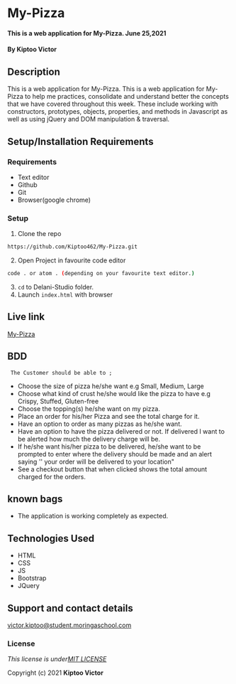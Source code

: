 # My-Pizza

####  This is a web application for My-Pizza.  June 25,2021
#### By **Kiptoo Victor**

## Description
 This is a web application for My-Pizza.  This is a web application for My-Pizza to help me practices, consolidate and understand better the concepts that we have covered throughout this week. These include working with constructors, prototypes, objects, properties, and methods in Javascript as well as using jQuery and DOM manipulation & traversal.
 
## Setup/Installation Requirements
### Requirements
* Text editor
* Github
* Git
* Browser(google chrome)
  

### Setup
1. Clone the repo

```sh 
https://github.com/Kiptoo462/My-Pizza.git
  ```
2. Open Project in favourite code editor

  ```sh
  code . or atom . (depending on your favourite text editor.)
  ```
3. `cd` to Delani-Studio folder.
4. Launch `index.html` with browser


## Live link
   [My-Pizza](https://kiptoo462.github.io/My-Pizza/)

## BDD
     The Customer should be able to ;
  + Choose the size of pizza he/she want e.g Small, Medium, Large
  + Choose what kind of crust he/she would like the pizza to have e.g Crispy, Stuffed, Gluten-free
  + Choose the topping(s) he/she want on my pizza.
  + Place an order for his/her Pizza and see the total charge for it.
  + Have an option to order as many pizzas as he/she want.
  + Have an option to have the pizza delivered or not.  If delivered I want to be alerted how much the delivery charge will be.
  + If he/she want his/her pizza to be delivered, he/she want to be prompted to enter where the delivery should be made and an alert saying '' your order will be delivered to your location"
  + See a checkout button that when clicked shows the total amount charged for the orders.
  
## known bags
  + The application is working completely as expected.
## Technologies Used
  *  HTML
  *  CSS
  *  JS
  *  Bootstrap
  *  JQuery

## Support and contact details
victor.kiptoo@student.moringaschool.com

### License
*This license is under[MIT LICENSE](LICENSE.md)*

Copyright (c) 2021 **Kiptoo Victor**